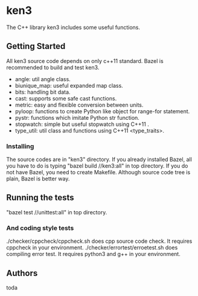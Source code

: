 # ken3

The C++ library ken3 includes some useful functions.

## Getting Started

All ken3 source code depends on only c++11 standard.
Bazel is recommended to build and test ken3.

- angle: util angle class.
- biunique_map: useful expanded map class.
- bits: handling bit data.
- cast: supports some safe cast functions.
- metric: easy and flexible conversion between units.
- pyloop: functions to create Python like object for range-for statement.
- pystr: functions which imitate Python str function.
- stopwatch: simple but useful stopwatch using C++11 <chrono>.
- type_util: util class and functions using C++11 <type_traits>.

### Installing

The source codes are in "ken3" directory.
If you already installed Bazel, all you have to do is typing "bazel build //ken3:all" in top directory.
If you do not have Bazel, you need to create Makefile. Although source code tree is plain, Bazel is better way.

## Running the tests

"bazel test //unittest:all" in top directory.

### And coding style tests

./checker/cppcheck/cppcheck.sh does cpp source code check. It requires cppcheck in your environment.
./checker/errortest/erroetest.sh does compiling error test. It requires python3 and g++ in your environment.

## Authors

toda

